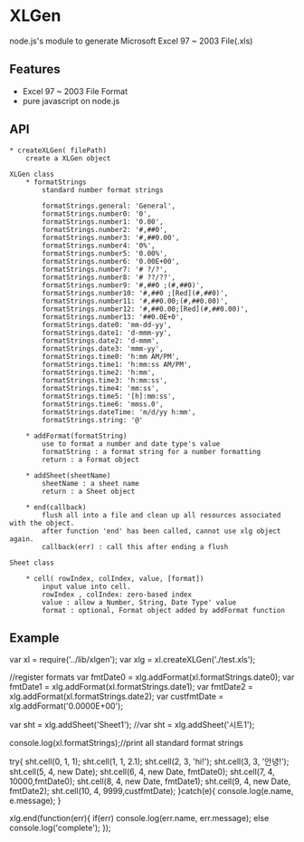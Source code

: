 # XLGen
node.js's module to generate Microsoft Excel 97 ~ 2003 File(.xls)

## Features
*  Excel 97 ~ 2003 File Format
*  pure javascript on node.js

## API
    * createXLGen( filePath)
        create a XLGen object
        
    XLGen class
        * formatStrings
            standard number format strings
            
            formatStrings.general: 'General',
            formatStrings.number0: '0',
            formatStrings.number1: '0.00',
            formatStrings.number2: '#,##0',
            formatStrings.number3: '#,##0.00',
            formatStrings.number4: '0%',
            formatStrings.number5: '0.00%',
            formatStrings.number6: '0.00E+00',
            formatStrings.number7: '# ?/?',
            formatStrings.number8: '# ??/??',
            formatStrings.number9: '#,##0 ;(#,##0)',
            formatStrings.number10: '#,##0 ;[Red](#,##0)',
            formatStrings.number11: '#,##0.00;(#,##0.00)',
            formatStrings.number12: '#,##0.00;[Red](#,##0.00)',
            formatStrings.number13: '##0.0E+0',
            formatStrings.date0: 'mm-dd-yy',
            formatStrings.date1: 'd-mmm-yy',
            formatStrings.date2: 'd-mmm',
            formatStrings.date3: 'mmm-yy',
            formatStrings.time0: 'h:mm AM/PM',
            formatStrings.time1: 'h:mm:ss AM/PM',
            formatStrings.time2: 'h:mm',
            formatStrings.time3: 'h:mm:ss',
            formatStrings.time4: 'mm:ss',
            formatStrings.time5: '[h]:mm:ss',
            formatStrings.time6: 'mmss.0',
            formatStrings.dateTime: 'm/d/yy h:mm',
            formatStrings.string: '@'
  
        * addFormat(formatString)
            use to format a number and date type's value
            formatString : a format string for a number formatting
            return : a Format object
            
        * addSheet(sheetName)
            sheetName : a sheet name
            return : a Sheet object
            
        * end(callback)
            flush all into a file and clean up all resources associated with the object.
            after function 'end' has been called, cannot use xlg object again.
            callback(err) : call this after ending a flush
            
    Sheet class
    
        * cell( rowIndex, colIndex, value, [format])
            input value into cell.
            rowIndex , colIndex: zero-based index
            value : allow a Number, String, Date Type' value
            format : optional, Format object added by addFormat function
                
## Example

var xl = require('../lib/xlgen');
var xlg = xl.createXLGen('./test.xls');

//register formats
var fmtDate0 = xlg.addFormat(xl.formatStrings.date0);
var fmtDate1 = xlg.addFormat(xl.formatStrings.date1);
var fmtDate2 = xlg.addFormat(xl.formatStrings.date2);
var custfmtDate = xlg.addFormat('0.0000E+00');

var sht = xlg.addSheet('Sheet1');
//var sht = xlg.addSheet('시트1');

console.log(xl.formatStrings);//print all standard format strings

try{
    sht.cell(0, 1, 1);
    sht.cell(1, 1, 2.1);
    sht.cell(2, 3, 'hi!');
    sht.cell(3, 3, '안녕!');
    sht.cell(5, 4, new Date);
    sht.cell(6, 4, new Date, fmtDate0);
    sht.cell(7, 4, 10000,fmtDate0);
    sht.cell(8, 4, new Date, fmtDate1);
    sht.cell(9, 4, new Date, fmtDate2);
    sht.cell(10, 4, 9999,custfmtDate);
}catch(e){
    console.log(e.name, e.message);
}

xlg.end(function(err){
    if(err) console.log(err.name, err.message);
    else console.log('complete');
});
